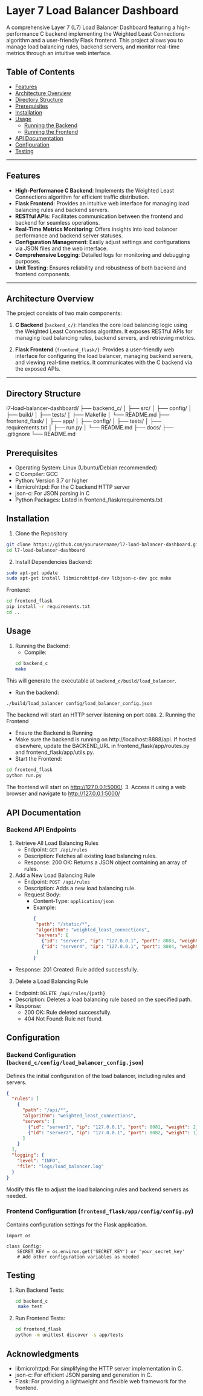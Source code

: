 # Layer 7 Load Balancer Dashboard

A comprehensive Layer 7 (L7) Load Balancer Dashboard featuring a high-performance C backend implementing the Weighted Least Connections algorithm and a user-friendly Flask frontend. This project allows you to manage load balancing rules, backend servers, and monitor real-time metrics through an intuitive web interface.

## Table of Contents

- [Features](#features)
- [Architecture Overview](#architecture-overview)
- [Directory Structure](#directory-structure)
- [Prerequisites](#prerequisites)
- [Installation](#installation)
- [Usage](#usage)
  - [Running the Backend](#running-the-backend)
  - [Running the Frontend](#running-the-frontend)
- [API Documentation](#api-documentation)
- [Configuration](#configuration)
- [Testing](#testing)

---

## Features

- **High-Performance C Backend**: Implements the Weighted Least Connections algorithm for efficient traffic distribution.
- **Flask Frontend**: Provides an intuitive web interface for managing load balancing rules and backend servers.
- **RESTful APIs**: Facilitates communication between the frontend and backend for seamless operations.
- **Real-Time Metrics Monitoring**: Offers insights into load balancer performance and backend server statuses.
- **Configuration Management**: Easily adjust settings and configurations via JSON files and the web interface.
- **Comprehensive Logging**: Detailed logs for monitoring and debugging purposes.
- **Unit Testing**: Ensures reliability and robustness of both backend and frontend components.

---

## Architecture Overview

The project consists of two main components:

1. **C Backend** (`backend_c/`): Handles the core load balancing logic using the Weighted Least Connections algorithm. It exposes RESTful APIs for managing load balancing rules, backend servers, and retrieving metrics.

2. **Flask Frontend** (`frontend_flask/`): Provides a user-friendly web interface for configuring the load balancer, managing backend servers, and viewing real-time metrics. It communicates with the C backend via the exposed APIs.

---

## Directory Structure

l7-load-balancer-dashboard/
├── backend_c/
│   ├── src/
│   ├── config/
│   ├── build/
│   ├── tests/
│   ├── Makefile
│   └── README.md
├── frontend_flask/
│   ├── app/
│   ├── config/
│   ├── tests/
│   ├── requirements.txt
│   ├── run.py
│   └── README.md
├── docs/
├── .gitignore
└── README.md

## Prerequisites

- Operating System: Linux (Ubuntu/Debian recommended)
- C Compiler: GCC
- Python: Version 3.7 or higher
- libmicrohttpd: For the C backend HTTP server
- json-c: For JSON parsing in C
- Python Packages: Listed in frontend_flask/requirements.txt

## Installation
1. Clone the Repository
```bash
git clone https://github.com/yourusername/l7-load-balancer-dashboard.git
cd l7-load-balancer-dashboard
```
2. Install Dependencies
Backend:
```bash
sudo apt-get update
sudo apt-get install libmicrohttpd-dev libjson-c-dev gcc make
```
Frontend:
```bash
cd frontend_flask
pip install -r requirements.txt
cd ..
```

## Usage
1. Running the Backend:
   - Compile:
   ```bash
   cd backend_c
   make
   ```
This will generate the executable at `backend_c/build/load_balancer`.
  - Run the backend:
  ```bash
  ./build/load_balancer config/load_balancer_config.json
  ```
The backend will start an HTTP server listening on port `8888`.
2. Running the Frontend
  - Ensure the Backend is Running
  - Make sure the backend is running on http://localhost:8888/api. If hosted elsewhere, update the BACKEND_URL in frontend_flask/app/routes.py and frontend_flask/app/utils.py.
  - Start the Frontend:
  ```bash
  cd frontend_flask
  python run.py
  ```
  The frontend will start on http://127.0.0.1:5000/.
3. Access it using a web browser and navigate to http://127.0.0.1:5000/

## API Documentation

### Backend API Endpoints

1. Retrieve All Load Balancing Rules
   - Endpoint: `GET /api/rules`
   - Description: Fetches all existing load balancing rules.
   - Response: 200 OK: Returns a JSON object containing an array of rules.
2. Add a New Load Balancing Rule
   - Endpoint: `POST /api/rules`
   - Description: Adds a new load balancing rule.
   - Request Body:
       - Content-Type: `application/json`
       - Example:
         ```json
         {
          "path": "/static/*",
          "algorithm": "weighted_least_connections",
          "servers": [
            {"id": "server3", "ip": "127.0.0.1", "port": 8083, "weight": 3},
            {"id": "server4", "ip": "127.0.0.1", "port": 8084, "weight": 1}
          ]
         }
         ```
  - Response: 201 Created: Rule added successfully.
3. Delete a Load Balancing Rule
  - Endpoint: `DELETE /api/rules/{path}`
  - Description: Deletes a load balancing rule based on the specified path.
  - Response:
    - 200 OK: Rule deleted successfully.
    - 404 Not Found: Rule not found.

## Configuration

### Backend Configuration (`backend_c/config/load_balancer_config.json`)
 
Defines the initial configuration of the load balancer, including rules and servers.
```json
{
  "rules": [
    {
      "path": "/api/*",
      "algorithm": "weighted_least_connections",
      "servers": [
        {"id": "server1", "ip": "127.0.0.1", "port": 8081, "weight": 2},
        {"id": "server2", "ip": "127.0.0.1", "port": 8082, "weight": 1}
      ]
    }
  ],
  "logging": {
    "level": "INFO",
    "file": "logs/load_balancer.log"
  }
}
```
Modify this file to adjust the load balancing rules and backend servers as needed.

### Frontend Configuration (`frontend_flask/app/config/config.py`)

Contains configuration settings for the Flask application.
```
import os

class Config:
    SECRET_KEY = os.environ.get('SECRET_KEY') or 'your_secret_key'
    # Add other configuration variables as needed
```

## Testing

1. Run Backend Tests:
   ```bash
   cd backend_c
    make test
   ```
2. Run Frontend Tests:
   ```bash
   cd frontend_flask
   python -m unittest discover -s app/tests
   ```
## Acknowledgments

- libmicrohttpd: For simplifying the HTTP server implementation in C.
- json-c: For efficient JSON parsing and generation in C.
- Flask: For providing a lightweight and flexible web framework for the frontend.
